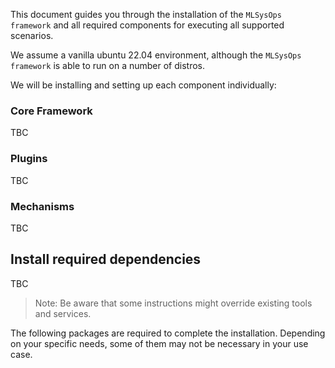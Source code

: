 This document guides you through the installation of the `MLSysOps framework`
and all required components for executing all supported scenarios.

We assume a vanilla ubuntu 22.04 environment, although the `MLSysOps framework`
is able to run on a number of distros.

We will be installing and setting up each component individually:

### Core Framework
TBC

### Plugins
TBC

### Mechanisms
TBC

## Install required dependencies
TBC

> Note: Be aware that some instructions might override existing tools and services.

The following packages are required to complete the installation. Depending
on your specific needs, some of them may not be necessary in your use case.

